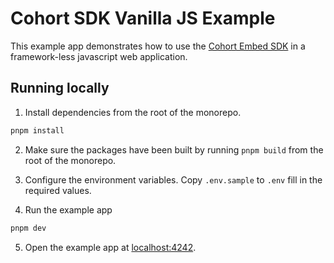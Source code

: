 # Cohort SDK Vanilla JS Example

This example app demonstrates how to use the [Cohort Embed SDK](../../packages/embed-sdk/) in a framework-less javascript web application.

## Running locally

1. Install dependencies from the root of the monorepo.

```sh
pnpm install
```

2. Make sure the packages have been built by running `pnpm build` from the root of the monorepo.

3. Configure the environment variables. Copy `.env.sample` to `.env` fill in the required values.

4. Run the example app

```sh
pnpm dev
```

5. Open the example app at [localhost:4242](http://localhost:4242).
